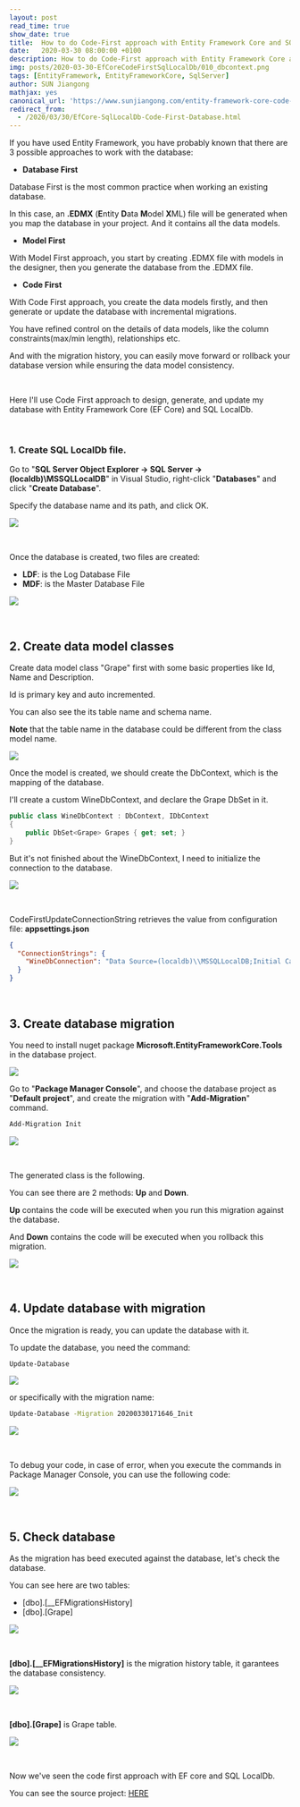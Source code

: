 ```yaml
---
layout: post
read_time: true
show_date: true
title:  How to do Code-First approach with Entity Framework Core and SQL LocalDB
date:   2020-03-30 08:00:00 +0100
description: How to do Code-First approach with Entity Framework Core and SQL LocalDB
img: posts/2020-03-30-EfCoreCodeFirstSqlLocalDb/010_dbcontext.png 
tags: [EntityFramework, EntityFrameworkCore, SqlServer]
author: SUN Jiangong
mathjax: yes
canonical_url: 'https://www.sunjiangong.com/entity-framework-core-code-first-database-with-sql-localdb.html'
redirect_from:
  - /2020/03/30/EfCore-SqlLocalDb-Code-First-Database.html
---
```



If you have used Entity Framework, you have probably known that there are 3 possible approaches to work with the database:

* **Database First**

Database First is the most common practice when working an existing database.

In this case, an **.EDMX** (**E**ntity **D**ata **M**odel **X**ML) file will be generated when you map the database in your project. And it contains all the data models.

<!--more-->

* **Model First**

With Model First approach, you start by creating .EDMX file with models in the designer, then you generate the database from the .EDMX file.

* **Code First**

With Code First approach, you create the data models firstly, and then generate or update the database with incremental migrations.

You have refined control on the details of data models, like the column constraints(max/min length), relationships etc.

And with the migration history, you can easily move forward or rollback your database version while ensuring the data model consistency.

<!--more-->

<br/>

Here I'll use Code First approach to design, generate, and update my database with Entity Framework Core (EF Core) and SQL LocalDb.

<br/>

### 1. Create SQL LocalDb file.

Go to "**SQL Server Object Explorer -> SQL Server -> (localdb)\MSSQLLocalDB**" in Visual Studio, right-click "**Databases**" and click "**Create Database**".

Specify the database name and its path, and click OK.

![](./../../../assets/img/posts/2020-03-30-EfCoreCodeFirstSqlLocalDb/001_create_db.PNG)

<br/>

Once the database is created, two files are created:
* **LDF**: is the Log Database File
* **MDF**: is the Master Database File

![](./../../../assets/img/posts/2020-03-30-EfCoreCodeFirstSqlLocalDb/002_db_files.PNG)

<br/>

## 2. Create data model classes

Create data model class "Grape" first with some basic properties like Id, Name and Description.

Id is primary key and auto incremented.

You can also see the its table name and schema name.

**Note** that the table name in the database could be different from the class model name.

![](./../../../assets/img/posts/2020-03-30-EfCoreCodeFirstSqlLocalDb/011_grape_class.PNG)

Once the model is created, we should create the DbContext, which is the mapping of the database.

I'll create a custom WineDbContext, and declare the Grape DbSet in it.

```csharp
public class WineDbContext : DbContext, IDbContext
{
    public DbSet<Grape> Grapes { get; set; }
}
```

But it's not finished about the WineDbContext, I need to initialize the connection to the database.

![](./../../../assets/img/posts/2020-03-30-EfCoreCodeFirstSqlLocalDb/010_dbcontext.PNG)

<br/>

CodeFirstUpdateConnectionString retrieves the value from configuration file: **appsettings.json**

```json
{
  "ConnectionStrings": {
    "WineDbConnection": "Data Source=(localdb)\\MSSQLLocalDB;Initial Catalog=[AbsoluteFolderPath]\\WINEDB.MDF;Integrated Security=True;Connect Timeout=30;Encrypt=False;TrustServerCertificate=False;ApplicationIntent=ReadWrite;MultiSubnetFailover=False"
  }
}
```

<br/>

## 3. Create database migration

You need to install nuget package **Microsoft.EntityFrameworkCore.Tools** in the database project.

![](./../../../assets/img/posts/2020-03-30-EfCoreCodeFirstSqlLocalDb/003_install_efcore_tools_package.PNG)

Go to "**Package Manager Console**", and choose the database project as "**Default project**", and create the migration with "**Add-Migration**" command.

```bash
Add-Migration Init
```

![](./../../../assets/img/posts/2020-03-30-EfCoreCodeFirstSqlLocalDb/004_create_first_migration.PNG)

<br/>

The generated class is the following.

You can see there are 2 methods: **Up** and **Down**.

**Up** contains the code will be executed when you run this migration against the database.

And **Down** contains the code will be executed when you rollback this migration.

![](./../../../assets/img/posts/2020-03-30-EfCoreCodeFirstSqlLocalDb/012_migration.PNG)

<br/>

## 4. Update database with migration

Once the migration is ready, you can update the database with it.

To update the database, you need the command:

```bash
Update-Database
```

![](./../../../assets/img/posts/2020-03-30-EfCoreCodeFirstSqlLocalDb/005_update_database_with_migration.PNG)

or specifically with the migration name:

```bash
Update-Database -Migration 20200330171646_Init
```

![](./../../../assets/img/posts/2020-03-30-EfCoreCodeFirstSqlLocalDb/006_update_database_with_specific_migration.PNG)


<br/>

To debug your code, in case of error, when you execute the commands in Package Manager Console, you can use the following code:

![](./../../../assets/img/posts/2020-03-30-EfCoreCodeFirstSqlLocalDb/013_debug_nuget_command.PNG)


<br/>

## 5. Check database

As the migration has beed executed against the database, let's check the database.

You can see here are two tables:
* [dbo].[__EFMigrationsHistory]
* [dbo].[Grape]


![](./../../../assets/img/posts/2020-03-30-EfCoreCodeFirstSqlLocalDb/007_database_EfMigrationHistory.PNG)

<br/>

**[dbo].[__EFMigrationsHistory]** is the migration history table, it garantees the database consistency.


![](./../../../assets/img/posts/2020-03-30-EfCoreCodeFirstSqlLocalDb/008_EfMigrationHistory.PNG)


<br/>

**[dbo].[Grape]** is Grape table.

![](./../../../assets/img/posts/2020-03-30-EfCoreCodeFirstSqlLocalDb/009_Grape.PNG)


<br/>

Now we've seen the code first approach with EF core and SQL LocalDb.

You can see the source project: [HERE](https://github.com/hellomrsun/DotNetCoreAngularSignalRDemo/tree/master/SignalrDotnetCoreApi/SignalrDotnetCoreApi)